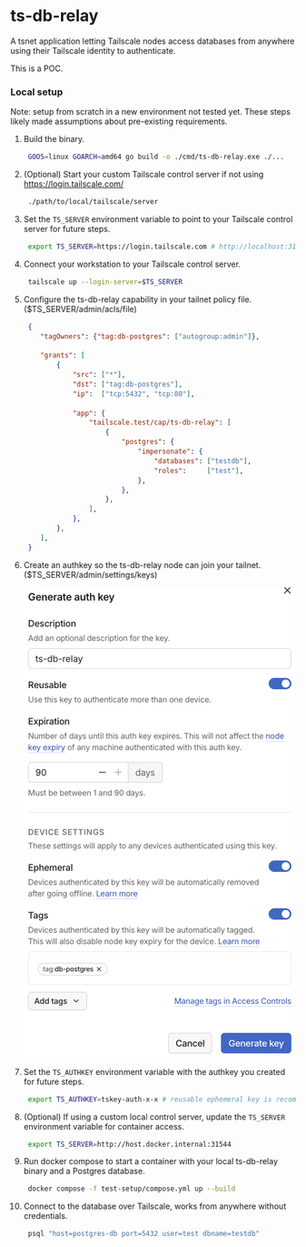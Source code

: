 # ts-db-relay

A tsnet application letting Tailscale nodes access databases from anywhere using their Tailscale identity to authenticate.

This is a POC.

### Local setup

Note: setup from scratch in a new environment not tested yet. These steps likely made assumptions about pre-existing requirements.

1. Build the binary.

   ```bash
    GOOS=linux GOARCH=amd64 go build -o ./cmd/ts-db-relay.exe ./...
   ```
1. (Optional) Start your custom Tailscale control server if not using https://login.tailscale.com/

   ```bash
    ./path/to/local/tailscale/server
   ```
   
1. Set the `TS_SERVER` environment variable to point to your Tailscale control server for future steps.

   ```bash
    export TS_SERVER=https://login.tailscale.com # http://localhost:31544 for local control
   ```
1. Connect your workstation to your Tailscale control server.

   ```bash
    tailscale up --login-server=$TS_SERVER
   ```

1. Configure the ts-db-relay capability in your tailnet policy file. ($TS_SERVER/admin/acls/file)

   ```json
    {
       "tagOwners": {"tag:db-postgres": ["autogroup:admin"]},
   
       "grants": [
           {
               "src": ["*"],
               "dst": ["tag:db-postgres"],
               "ip":  ["tcp:5432", "tcp:80"],
   
               "app": {
                   "tailscale.test/cap/ts-db-relay": [
                       {
                           "postgres": {
                               "impersonate": {
                                   "databases": ["testdb"],
                                   "roles":     ["test"],
                               },
                           },
                       },
                   ],
               },
           },
       ],
    }
   ```
   
1. Create an authkey so the ts-db-relay node can join your tailnet. ($TS_SERVER/admin/settings/keys)

   ![Alt text](assets/authkey-screenshot-readme.png)

1. Set the `TS_AUTHKEY` environment variable with the authkey you created for future steps.

   ```bash
    export TS_AUTHKEY=tskey-auth-x-x # reusable ephemeral key is recommended for quick iterations
   ```

1. (Optional) If using a custom local control server, update the `TS_SERVER` environment variable for container access.

    ```bash
     export TS_SERVER=http://host.docker.internal:31544
    ```

1. Run docker compose to start a container with your local ts-db-relay binary and a Postgres database.

   ```bash
    docker compose -f test-setup/compose.yml up --build
   ```
   
1. Connect to the database over Tailscale, works from anywhere without credentials.

    ```bash
     psql "host=postgres-db port=5432 user=test dbname=testdb"
    ```